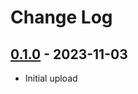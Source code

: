 # Change Log

## [0.1.0](https://github.com/typedduck/drake/tree/v0.1.0) - 2023-11-03

* Initial upload

